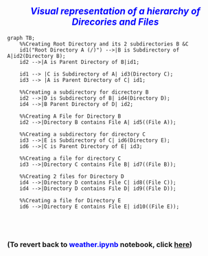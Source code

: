 ## ***<span style="color:blue;display:block;text-align:center;">Visual representation of a hierarchy of Direcories and Files</span>***


```mermaid	
graph TB;
    %%Creating Root Directory and its 2 subdirectories B &C
    id1("Root Directory A (/)") -->|B is Subdirectory of A|id2(Directory B);
    id2 -->|A is Parent Directory of B|id1;

    id1 --> |C is Subdirectory of A| id3(Directory C);
    id3 --> |A is Parent Directory of C| id1;

    %%Creating a subdirectory for dicrectory B
    id2 -->|D is Subdirectory of B| id4(Directory D);
    id4 -->|B Parent Directory of D| id2;

    %%Creating A File for Directory B
    id2 -->|Directory B contains File A| id5((File A));

    %%Creating a subdirectory for directory C
    id3 -->|E is Subdirectory of C| id6(Directory E);
    id6 -->|C is Parent Directory of E| id3;

    %%Creating a file for directory C
    id3 -->|Directory C contains File B| id7((File B));

    %%Creating 2 files for Directory D
    id4 -->|Directory D contains File C| id8((File C));
    id4 -->|Directory D contains File D| id9((File D));

    %%Creating a file for Directory E
    id6 -->|Directory E contains File E| id10((File E));
```

<br>
<br>

### (To revert back to <span style="color:blue">weather.ipynb</span> notebook, click [here](../weather.ipynb))
